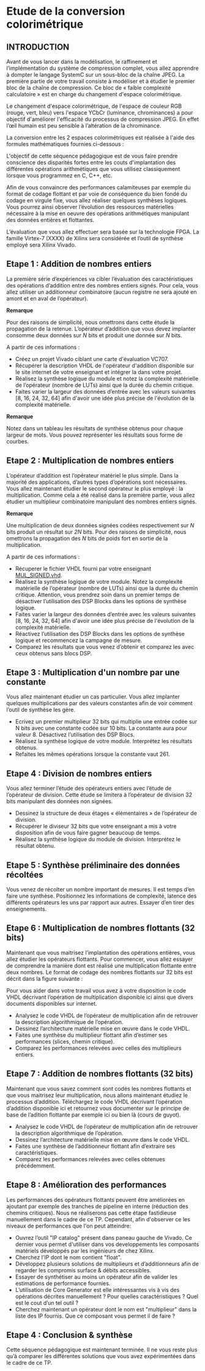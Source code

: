 # Etude de la conversion colorimétrique

##	INTRODUCTION

Avant de vous lancer dans la modélisation, le raffinement et l’implémentation du système de compression complet, vous allez apprendre à dompter le langage SystemC sur un sous-bloc de la chaîne JPEG. La première partie de votre travail consiste à modéliser et à étudier le premier bloc de la chaîne de compression. Ce bloc de « faible complexité calculatoire » est en charge du changement d'espace colorimétrique.

Le changement d'espace colorimétrique, de l'espace de couleur RGB (rouge, vert, bleu) vers l'espace YCbCr (luminance, chrominances) a pour objectif d'améliorer l'efficacité du processus de compression JPEG. En effet l’œil humain est peu sensible à l’altération de la chrominance.

La conversion entre les 2 espaces colorimétriques est réalisée à l'aide des formules mathématiques fournies ci-dessous :

L'objectif de cette séquence pédagogique est de vous faire prendre conscience des disparités fortes entre les couts d'implantation des différentes opérations arithmétiques que vous utilisez classiquement lorsque vous programmez en C, C++, etc.

Afin de vous convaincre des performances calamiteuses par exemple du format de codage flottant et par voie de conséquence du bien fondé du codage en virgule fixe, vous allez réaliser quelques synthèses logiques. Vous pourrez ainsi observer l’évolution des ressources matérielles nécessaire à la mise en oeuvre des opérations arithmétiques manipulant des données entières et flottantes.

L’évaluation que vous allez effectuer sera basée sur la technologie FPGA. La famille Virtex-7 (XXXX) de Xilinx sera considérée et l’outil de synthèse employé sera Xilinx Vivado.

## Etape 1 : Addition de nombres entiers

La première série d’expériences va cibler l’évaluation des caractéristiques des opérations d’addition entre des nombres entiers signés. Pour cela, vous allez utiliser un additionneur combinatoire (aucun registre ne sera ajouté en amont et en aval de l’opérateur).

**Remarque**

Pour des raisons de simplicité, nous omettrons dans cette étude la propagation de la retenue. L’opérateur d’addition que vous devez implanter consomme deux données sur *N* bits et produit une donnée sur *N* bits.

A partir de ces informations :
- Créez un projet Vivado ciblant une carte d'évaluation VC707.
- Récupérer la description VHDL de l'opérateur d'addition disponible sur le site internet de votre enseignant et intégrer la dans votre projet.
- Réalisez la synthèse logique du module et notez la complexité matérielle de l’opérateur (nombre de LUTs) ainsi que la durée du chemin critique.
- Faites varier la largeur des données d’entrée avec les valeurs suivantes [8, 16, 24, 32, 64] afin d'avoir une idée plus précise de l'évolution de la complexité matérielle.

**Remarque**

Notez dans un tableau les résultats de synthèse obtenus pour chaque largeur de mots. Vous pouvez représenter les résultats sous forme de courbes.

##	Etape 2 : Multiplication de nombres entiers

L’opérateur d’addition est l’opérateur matériel le plus simple. Dans la majorité des applications, d’autres types d’opérations sont nécessaires. Vous allez maintenant étudier le second opérateur le plus employé : la multiplication. Comme cela a été réalisé dans la première partie, vous allez étudier un multiplieur combinatoire manipulant des nombres entiers signés.

**Remarque**

Une multiplication de deux données signées codées respectivement sur *N* bits produit un résultat sur *2N* bits.
Pour des raisons de simplicité, nous omettrons la propagation des *N* bits de poids fort en sortie de la multiplication.

A partir de ces informations :
- Récuperer le fichier VHDL fourni par votre enseignant [MUL_SIGNED.vhd](./MUL_SIGNED/MUL_SIGNED.vhd).
- Réalisez la synthèse logique de votre module. Notez la complexité matérielle de l’opérateur (nombre de LUTs) ainsi que la durée du chemin critique. Attention, vous prendrez soin dans un premier temps de désactiver l’utilisation des DSP Blocks dans les options de synthèse logique.
- Faites varier la largeur des données d’entrée avec les valeurs suivantes [8, 16, 24, 32, 64] afin d'avoir une idée plus précise de l'évolution de la complexité matérielle.
- Réactivez l’utilisation des DSP Blocks dans les options de synthèse logique et recommencez la campagne de mesure.
- Comparez les résultats que vous venez d’obtenir et comparez les avec ceux obtenus sans blocs DSP.


##	Etape 3 : Multiplication d'un nombre par une constante

Vous allez maintenant étudier un cas particulier. Vous allez implanter quelques multiplications par des valeurs constantes afin de voir comment l’outil de synthèse les gère.

- Ecrivez un premier multiplieur 32 bits qui multiplie une entrée codée sur N bits avec une constante codée sur 10 bits. La constante aura pour valeur 8. Désactivez l’utilisation des DSP Blocs.
- Réalisez la synthèse logique de votre module. Interprétez les résultats obtenus.
- Refaites les mêmes opérations lorsque la constante vaut 261.


##	Etape 4 : Division de nombres entiers

Vous allez terminer l’étude des opérateurs entiers avec l’étude de l’opérateur de division. Cette étude se limitera à l’opérateur de division 32 bits manipulant des données non signées.
- Dessinez la structure de deux étages « élémentaires » de l’opérateur de division.
- Récupérer le diviseur 32 bits que votre enseignant a mis à votre disposition afin de vous faire gagner beaucoup de temps.
- Réalisez la synthèse logique du module de division. Interprétez le résultat obtenu.


##	Etape 5 : Synthèse préliminaire des données récoltées

Vous venez de récolter un nombre important de mesures. Il est temps d’en faire une synthèse. Positionnez les informations de complexité, latence des différents opérateurs les uns par rapport aux autres. Essayer d’en tirer des enseignements.


##	Etape 6 : Multiplication de nombres flottants (32 bits)

Maintenant que vous maitrisez l’implantation des opérations entières, vous allez étudier les opérateurs flottants. Pour commencer, vous allez essayer de comprendre la manière dont est réalisé une multiplication flottante entre deux nombres. Le format de codage des nombres flottants sur 32 bits est décrit dans la figure suivante :

Pour vous aider dans votre travail vous avez à votre disposition le code VHDL décrivant l’opération de multiplication disponible ici ainsi que divers documents disponibles sur internet.
- Analysez le code VHDL de l’opérateur de multiplication afin de retrouver la description algorithmique de l’opération.
- Dessinez l’architecture matérielle mise en œuvre dans le code VHDL.
- Faites une synthèse du multiplieur flottant afin d’estimer ses performances (slices, chemin critique).
- Comparez les performances relevées avec celles des multiplieurs entiers.

##	Etape 7 : Addition de nombres flottants (32 bits)

Maintenant que vous savez comment sont codés les nombres flottants et que vous maitrisez leur multiplication, nous allons maintenant étudiez le processus d’addition. Téléchargez le code VHDL décrivant l’opération d’addition disponible ici et retournez vous documenter sur le principe de base de l’adition flottante par exemple ici ou bien là (cours de guyot).
- Analysez le code VHDL de l’opérateur de multiplication afin de retrouver la description algorithmique de l’opération.
- Dessinez l’architecture matérielle mise en œuvre dans le code VHDL.
- Faites une synthèse de l’additionneur flottant afin d’extraire ses caractéristiques.
- Comparez les performances relevées avec celles obtenues précédemment.

##	Etape 8 : Amélioration des performances

Les performances des opérateurs flottants peuvent être améliorées en ajoutant par exemple des tranches de pipeline en interne (réduction des chemins critiques). Nous ne réaliserons pas cette étape fastidieuse manuellement dans le cadre de ce TP. Cependant, afin d'observer ce les niveaux de performances que l'on peut atteindre:

- Ouvrez l’outil "IP catalog" présent dans paneau gauche de Vivado. Ce dernier vous permet d'utiliser dans vos developpements les composants matériels développés par les ingénieurs de chez Xilinx.
- Cherchez l'IP dont le nom contient "float".
- Développez plusieurs solutions de multiplieurs et d’additionneurs afin de regarder les compromis surface & débits accessibles.
- Essayer de synthétiser au moins un opérateur afin de valider les estimations de performance fournies.
- L’utilisation de Core Generator est elle intéressantes vis à vis des opérations décrites manuellement ? Pour quelles caractéristiques ? Quel est le cout d’un tel outil ?
- Cherchez maintenant un opérateur dont le nom est "multiplieur" dans la liste des IP fournis. Que ce composant vous permet il de faire ?

##	Etape 4 : Conclusion & synthèse

Cette séquence pédagogique est maintenant terminée. Il ne vous reste plus qu’à comparer les différentes solutions que vous avez expérimentées dans le cadre de ce TP.
